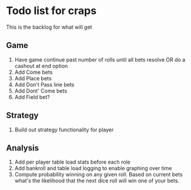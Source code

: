 # Todo list for craps

This is the backlog for what will get

## Game

1. Have game continue past number of rolls until all bets resolve OR do a cashout at end option
1. Add Come bets
1. Add Place bets
1. Add Don't Pass line bets
1. Add Dont' Come bets
1. Add Field bet?

## Strategy

1. Build out strategy functionality for player

## Analysis

1. Add per player table load stats before each role
1. Add bankroll and table load logging to enable graphing over time
1. Compute probability winning on any given roll. Based on current bets what's the likelihood that the next dice roll will win one of your bets.
